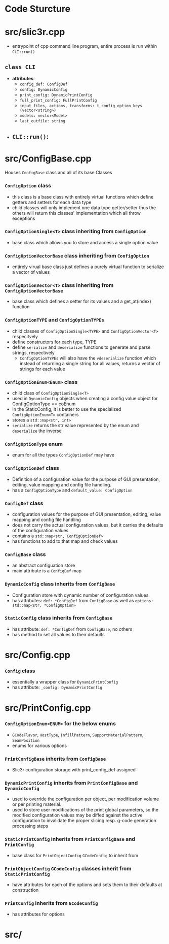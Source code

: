 # Code Sturcture
# src/slic3r.cpp
- entrypoint of cpp command line program, entire process is run within `CLI::run()`
## `class CLI`
- __attributes__: 
    - `config_def: ConfigDef`
    - `config: DynamicConfig`
    - `print_config: DynamicPrintConfig`
    - `full_print_config: FullPrintConfig`
    - `input_files, actions, transforms: t_config_option_keys (vector<string>)`
    - `models: vector<Model>`
    - `last_outfile: string`
- `CLI::run()`:
    - 

# src/ConfigBase.cpp
Houses `ConfigBase` class and all of its base Classes

### `ConfigOption` class
- this class is a base class with entirely virtual functions which define getters and setters for each data type
- child classes will only implement one data type getter/setter thus the others will return this classes' implementation which all throw exceptions
### `ConfigOptionSingle<T>` class inheriting from `ConfigOption`
- base class  which allows you to store and access a single option value
### `ConfigOptionVectorBase` class inheriting from `ConfigOption`
- entirely virual base class just defines a purely virtual function to serialize a vector of values
### `ConfigOptionVector<T>` class inheriting from `ConfigOptionVectorBase`
- base class which defines a setter for its values and a get_at(index) function
### `ConfigOptionTYPE` and `ConfigOptionTYPEs`
- child classes of `ConfigOptionSingle<TYPE>` and `ConfigOptionVector<T>` respecitvely
- define constructors for each type, TYPE
- define `serialize` and `deserialize` functions to generate and parse strings, respectively
    - `ConfigOptionTYPEs` will also have the `vdeserialize` function which instead of returning a single string for all values, returns a vector of strings for each value
### `ConfigOptionEnum<Enum>` class
- child class of `ConfigOptionSingle<T>`
- used in `DynamicConfig` objects when creating a config value object for ConfigOptionType == coEnum
- In the StaticConfig, it is better to use the specialized `ConfigOptionEnum<T>` containers
- stores a `std::map<str, int>`
- `serialize` returns the str value represented by the enum and `deserialize` the inverse

### `ConfigOptionType` enum
- enum for all the types `ConfigOptionDef` may have

### `ConfigOptionDef` class
- Definition of a configuration value for the purpose of GUI presentation, editing, value mapping and config file handling.
- has a `ConfigOptionType` and `default_value: ConfigOption`

### `ConfigDef` class
- configuration values for the purpose of GUI presentation, editing, value mapping and config file handling
- does not carry the actual configuration values, but it carries the defaults of the configuration values
- contains a `std::map<str, ConfigOptionDef>`
- has functions to add to that map and check values

### `ConfigBase` class
- an abstract configuation store
- main attribute is a `ConfigDef` map

### `DynamicConfig` class inherits from `ConfigBase`
- Configuration store with dynamic number of configuration values.
- has attributes: `def: *ConfigDef` from `ConfigBase` as well as `options: std::map<str, *ConfigOption>`

### `StaticConfig` class inherits from `ConfigBase`

- has attribute: `def: *ConfigDef` from `ConfigBase`, no others
- has method to set all values to their defaults

# src/Config.cpp
### `Config` class
- essentially a wrapper class for `DynamicPrintConfig`
- has attribute: `_config: DynamicPrintConfig`

# src/PrintConfig.cpp
### `ConfigOptionEnum<ENUM>` for the below enums
- `GCodeFlavor`, `HostType`, `InfillPattern`, `SupportMaterialPattern`, `SeamPosition`
- enums for various options
### `PrintConfigBase` inherits from `ConfigBase`
- Slic3r configuration storage with print_config_def assigned
### `DynamicPrintConfig` inherits from `PrintConfigBase` and `DynamicConfig`
- used to override the configuration per object, per modification volume or per printing material.
- used to store user modifications of the print global parameters, so the modified configuration values may be diffed against the active configuration to invalidate the proper slicing resp. g-code generation processing steps

### `StaticPrintConfig` inherits from `PrintConfigBase` and `PrintConfig`
- base class for `PrintObjectConfig` `GCodeConfig` to inherit from

### `PrintObjectConfig` `GCodeConfig` classes inherit from `StaticPrintConfig` 
- have attributes for each of the options and sets them to their defaults at construction

### `PrintConfig` inherits from `GCodeConfig`
- has attributes for options



# src/